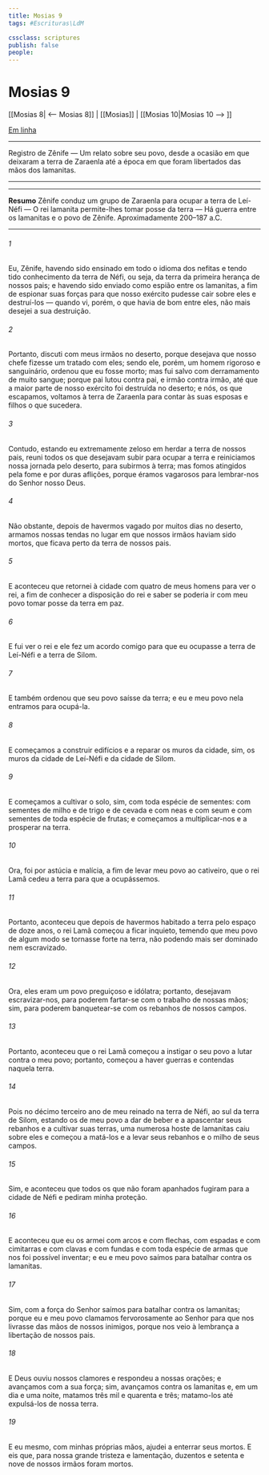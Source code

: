 ```yaml
---
title: Mosias 9
tags: #Escrituras\LdM

cssclass: scriptures
publish: false
people:
---
```


# Mosias 9
[[Mosias 8| <-- Mosias 8]] | [[Mosias]] | [[Mosias 10|Mosias 10 --> ]]

[Em linha](https://churchofjesuschrist.org/study/scriptures/bofm/mosiah/9?lang=por)

---
Registro de Zênife — Um relato sobre seu povo, desde a ocasião em que deixaram a terra de Zaraenla até a época em que foram libertados das mãos dos lamanitas.

---

---
__Resumo__
Zênife conduz um grupo de Zaraenla para ocupar a terra de Leí-Néfi — O rei lamanita permite-lhes tomar posse da terra — Há guerra entre os lamanitas e o povo de Zênife. Aproximadamente 200–187 a.C.

---
###### 1 
Eu, Zênife, havendo sido ensinado em todo o idioma dos nefitas e tendo tido conhecimento da terra de Néfi, ou seja, da terra da primeira herança de nossos pais; e havendo sido enviado como espião entre os lamanitas, a fim de espionar suas forças para que nosso exército pudesse cair sobre eles e destruí-los — quando vi, porém, o que havia de bom entre eles, não mais desejei a sua destruição.

###### 2 
Portanto, discuti com meus irmãos no deserto, porque desejava que nosso chefe fizesse um tratado com eles; sendo ele, porém, um homem rigoroso e sanguinário, ordenou que eu fosse morto; mas fui salvo com derramamento de muito sangue; porque pai lutou contra pai, e irmão contra irmão, até que a maior parte de nosso exército foi destruída no deserto; e nós, os que escapamos, voltamos à terra de Zaraenla para contar às suas esposas e filhos o que sucedera.

###### 3 
Contudo, estando eu extremamente zeloso em herdar a terra de nossos pais, reuni todos os que desejavam subir para ocupar a terra e reiniciamos nossa jornada pelo deserto, para subirmos à terra; mas fomos atingidos pela fome e por duras aflições, porque éramos vagarosos para lembrar-nos do Senhor nosso Deus.

###### 4 
Não obstante, depois de havermos vagado por muitos dias no deserto, armamos nossas tendas no lugar em que nossos irmãos haviam sido mortos, que ficava perto da terra de nossos pais.

###### 5 
E aconteceu que retornei à cidade com quatro de meus homens para ver o rei, a fim de conhecer a disposição do rei e saber se poderia ir com meu povo tomar posse da terra em paz.

###### 6 
E fui ver o rei e ele fez um acordo comigo para que eu ocupasse a terra de Leí-Néfi e a terra de Silom.

###### 7 
E também ordenou que seu povo saísse da terra; e eu e meu povo nela entramos para ocupá-la.

###### 8 
E começamos a construir edifícios e a reparar os muros da cidade, sim, os muros da cidade de Leí-Néfi e da cidade de Silom.

###### 9 
E começamos a cultivar o solo, sim, com toda espécie de sementes: com sementes de milho e de trigo e de cevada e com neas e com seum e com sementes de toda espécie de frutas; e começamos a multiplicar-nos e a prosperar na terra.

###### 10 
Ora, foi por astúcia e malícia, a fim de levar meu povo ao cativeiro, que o rei Lamã cedeu a terra para que a ocupássemos.

###### 11 
Portanto, aconteceu que depois de havermos habitado a terra pelo espaço de doze anos, o rei Lamã começou a ficar inquieto, temendo que meu povo de algum modo se tornasse forte na terra, não podendo mais ser dominado nem escravizado.

###### 12 
Ora, eles eram um povo preguiçoso e idólatra; portanto, desejavam escravizar-nos, para poderem fartar-se com o trabalho de nossas mãos; sim, para poderem banquetear-se com os rebanhos de nossos campos.

###### 13 
Portanto, aconteceu que o rei Lamã começou a instigar o seu povo a lutar contra o meu povo; portanto, começou a haver guerras e contendas naquela terra.

###### 14 
Pois no décimo terceiro ano de meu reinado na terra de Néfi, ao sul da terra de Silom, estando os de meu povo a dar de beber e a apascentar seus rebanhos e a cultivar suas terras, uma numerosa hoste de lamanitas caiu sobre eles e começou a matá-los e a levar seus rebanhos e o milho de seus campos.

###### 15 
Sim, e aconteceu que todos os que não foram apanhados fugiram para a cidade de Néfi e pediram minha proteção.

###### 16 
E aconteceu que eu os armei com arcos e com flechas, com espadas e com cimitarras e com clavas e com fundas e com toda espécie de armas que nos foi possível inventar; e eu e meu povo saímos para batalhar contra os lamanitas.

###### 17 
Sim, com a força do Senhor saímos para batalhar contra os lamanitas; porque eu e meu povo clamamos fervorosamente ao Senhor para que nos livrasse das mãos de nossos inimigos, porque nos veio à lembrança a libertação de nossos pais.

###### 18 
E Deus ouviu nossos clamores e respondeu a nossas orações; e avançamos com a sua força; sim, avançamos contra os lamanitas e, em um dia e uma noite, matamos três mil e quarenta e três; matamo-los até expulsá-los de nossa terra.

###### 19 
E eu mesmo, com minhas próprias mãos, ajudei a enterrar seus mortos. E eis que, para nossa grande tristeza e lamentação, duzentos e setenta e nove de nossos irmãos foram mortos.

